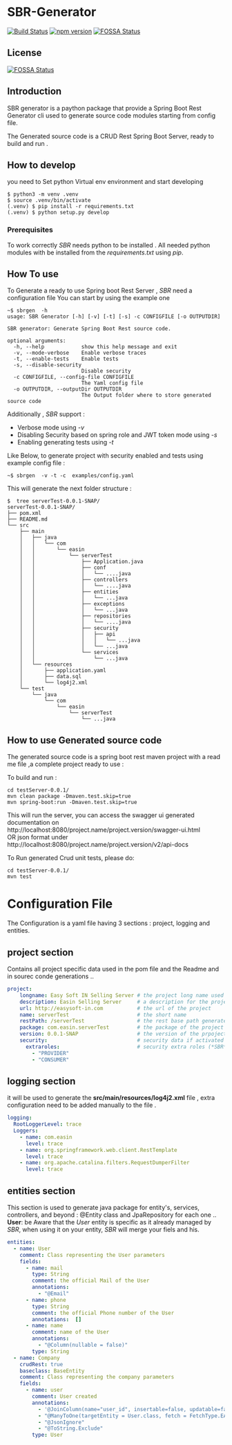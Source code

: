 # SBR-Generator

[![Build Status](https://travis-ci.org/medazzo/sbr-generator.svg?branch=master)](https://travis-ci.org/medazzo/sbr-generator)
[![npm version](https://badge.fury.io/js/sbr-generator.svg)](https://badge.fury.io/js/sbr-generator)
[![FOSSA Status](https://app.fossa.com/api/projects/git%2Bgithub.com%2Fmedazzo%2Fsbr-generator.svg?type=shield)](https://app.fossa.com/projects/git%2Bgithub.com%2Fmedazzo%2Fsbr-generator?ref=badge_shield)


## License
[![FOSSA Status](https://app.fossa.com/api/projects/git%2Bgithub.com%2Fmedazzo%2Fsbr-generator.svg?type=large)](https://app.fossa.com/projects/git%2Bgithub.com%2Fmedazzo%2Fsbr-generator?ref=badge_large)

## Introduction

SBR generator is a  paython package that provide a Spring Boot Rest Generator cli used to generate source code modules starting from config file.<br/>

The Generated source code is a CRUD Rest Spring Boot Server, ready to build and run .  

## How to develop

you need to Set python Virtual env environment and start developing
```
$ python3 -m venv .venv
$ source .venv/bin/activate
(.venv) $ pip install -r requirements.txt
(.venv) $ python setup.py develop
```

### Prerequisites
To work correctly *SBR* needs python to be installed .
All needed python modules with be installed from the *requirements.txt* using *pip*.

## How To use
To Generate a ready to use Spring boot Rest Server , *SBR* need a configuration file
You can start by using the example one    
```
~$ sbrgen  -h
usage: SBR Generator [-h] [-v] [-t] [-s] -c CONFIGFILE [-o OUTPUTDIR]

SBR generator: Generate Spring Boot Rest source code.

optional arguments:
  -h, --help            show this help message and exit
  -v, --mode-verbose    Enable verbose traces
  -t, --enable-tests    Enable tests
  -s, --disable-security
                        Disable security
  -c CONFIGFILE, --config-file CONFIGFILE
                        The Yaml config file
  -o OUTPUTDIR, --outputDir OUTPUTDIR
                        The Output folder where to store generated source code

```
Additionally , *SBR* support :
* Verbose mode using *-v*
* Disabling Security based on spring role and JWT token mode using *-s*
* Enabling generating tests using  *-t*

Like Below, to generate project with security enabled and tests using example config file :

```
~$ sbrgen  -v -t -c  examples/config.yaml
```

This will generate the next folder structure :

```
$  tree serverTest-0.0.1-SNAP/
serverTest-0.0.1-SNAP/
├── pom.xml
├── README.md
└── src
    ├── main
    │   ├── java
    │   │   └── com
    │   │       └── easin
    │   │           └── serverTest
    │   │               ├── Application.java
    │   │               ├── conf
    │   │               │   └── ....java
    │   │               ├── controllers    
    │   │               │   └── ....java
    │   │               ├── entities    
    │   │               │   └── ...java
    │   │               ├── exceptions    
    │   │               │   └── ...java
    │   │               ├── repositories    
    │   │               │   └── ....java
    │   │               ├── security
    │   │               │   ├── api
    │   │               │   │   └── ...java
    │   │               │   └── ...java
    │   │               └── services
    │   │                   └── ...java
    │   └── resources
    │       ├── application.yaml
    │       ├── data.sql
    │       └── log4j2.xml
    └── test
        └── java
            └── com
                └── easin
                    └── serverTest
                        └── ...java

```

## How to use Generated source code

The generated source code is a spring boot rest maven project with a read me file ,a complete project ready to use :

To build and run   :

```
cd testServer-0.0.1/
mvn clean package -Dmaven.test.skip=true
mvn spring-boot:run -Dmaven.test.skip=true
```

This will run the server, you can access the swagger ui generated documentation on <br/>
http://localhost:8080/project.name/project.version/swagger-ui.html
<br/>OR json format under <br/>
http://localhost:8080/project.name/project.version/v2/api-docs


To Run generated Crud unit tests, please do:

```
cd testServer-0.0.1/
mvn test
```

# Configuration File

The Configuration is a yaml file having 3 sections : project, logging  and entities.

## project section
Contains all project specific data used in the pom file and the Readme and in sourec conde generations ..
```yaml
project:
    longname: Easy Soft IN Selling Server # the project long name used in the pom files and the Readme     
    description: Easin Selling Server     # a description for the project
    url: http://easysoft-in.com           # the url of the project
    name: serverTest                      # the short name
    restPath: /serverTest                 # the rest base path generated
    package: com.easin.serverTest         # the package of the project
    version: 0.0.1-SNAP                   # the version of the prpoject
    security:                             # security data if activated to generate
      extraroles:                         # security extra roles (*SBR* already manage admin and user) please do not prefix roles with ROLE_ !      
        - "PROVIDER"
        - "CONSUMER"
```

## logging section
it will be used to generate the **src/main/resources/log4j2.xml** file , extra configuration need to be added manually to the file .
```yaml
logging:
  RootLoggerLevel: trace
  Loggers:
    - name: com.easin
      level: trace
    - name: org.springframework.web.client.RestTemplate
      level: trace
    - name: org.apache.catalina.filters.RequestDumperFilter
      level: trace
```

## entities section
This section is used to generate java package  for entity's, services, controllers,  and beyond : @Entity class and  JpaRepository for each one ..
**User**: be Aware that the *User* entity is specific as it already managed by *SBR*, when using it on your entity, *SBR* will merge your fiels and his.

```yaml
entities:
  - name: User
    comment: Class representing the User parameters
    fields:
      - name: mail
        type: String
        comment: the official Mail of the User
        annotations:
          - "@Email"
      - name: phone
        type: String
        comment: the official Phone number of the User
        annotations:  []
      - name: name
        comment: name of the User
        annotations:
          - "@Column(nullable = false)"
        type: String
  - name: Company
    crudRest: true
    baseclass: BaseEntity
    comment: Class representing the company parameters
    fields:
      - name: user
        comment: User created
        annotations:
          - '@JoinColumn(name="user_id", insertable=false, updatable=false)'
          - "@ManyToOne(targetEntity = User.class, fetch = FetchType.EAGER)"
          - "@JsonIgnore"
          - "@ToString.Exclude"
        type: User

```


